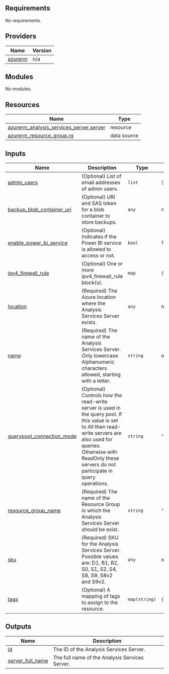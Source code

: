 <!-- BEGIN_TF_DOCS -->
## Requirements

No requirements.

## Providers

| Name | Version |
|------|---------|
| <a name="provider_azurerm"></a> [azurerm](#provider\_azurerm) | n/a |

## Modules

No modules.

## Resources

| Name | Type |
|------|------|
| [azurerm_analysis_services_server.server](https://registry.terraform.io/providers/hashicorp/azurerm/latest/docs/resources/analysis_services_server) | resource |
| [azurerm_resource_group.rg](https://registry.terraform.io/providers/hashicorp/azurerm/latest/docs/data-sources/resource_group) | data source |

## Inputs

| Name | Description | Type | Default | Required |
|------|-------------|------|---------|:--------:|
| <a name="input_admin_users"></a> [admin\_users](#input\_admin\_users) | (Optional) List of email addresses of admin users. | `list` | `[]` | no |
| <a name="input_backup_blob_container_uri"></a> [backup\_blob\_container\_uri](#input\_backup\_blob\_container\_uri) | (Optional) URI and SAS token for a blob container to store backups. | `any` | `null` | no |
| <a name="input_enable_power_bi_service"></a> [enable\_power\_bi\_service](#input\_enable\_power\_bi\_service) | (Optional) Indicates if the Power BI service is allowed to access or not. | `bool` | `false` | no |
| <a name="input_ipv4_firewall_rule"></a> [ipv4\_firewall\_rule](#input\_ipv4\_firewall\_rule) | (Optional) One or more ipv4\_firewall\_rule block(s). | `map` | `{}` | no |
| <a name="input_location"></a> [location](#input\_location) | (Required) The Azure location where the Analysis Services Server exists. | `any` | n/a | yes |
| <a name="input_name"></a> [name](#input\_name) | (Required) The name of the Analysis Services Server. Only lowercase Alphanumeric characters allowed, starting with a letter. | `string` | n/a | yes |
| <a name="input_querypool_connection_mode"></a> [querypool\_connection\_mode](#input\_querypool\_connection\_mode) | (Optional) Controls how the read-write server is used in the query pool. If this value is set to All then read-write servers are also used for queries. Otherwise with ReadOnly these servers do not participate in query operations. | `string` | `"ReadOnly"` | no |
| <a name="input_resource_group_name"></a> [resource\_group\_name](#input\_resource\_group\_name) | (Required) The name of the Resource Group in which the Analysis Services Server should be exist. | `string` | `""` | no |
| <a name="input_sku"></a> [sku](#input\_sku) | (Required) SKU for the Analysis Services Server. Possible values are: D1, B1, B2, S0, S1, S2, S4, S8, S9, S8v2 and S9v2. | `any` | n/a | yes |
| <a name="input_tags"></a> [tags](#input\_tags) | (Optional) A mapping of tags to assign to the resource. | `map(string)` | `{}` | no |

## Outputs

| Name | Description |
|------|-------------|
| <a name="output_id"></a> [id](#output\_id) | The ID of the Analysis Services Server. |
| <a name="output_server_full_name"></a> [server\_full\_name](#output\_server\_full\_name) | The full name of the Analysis Services Server. |
<!-- END_TF_DOCS -->